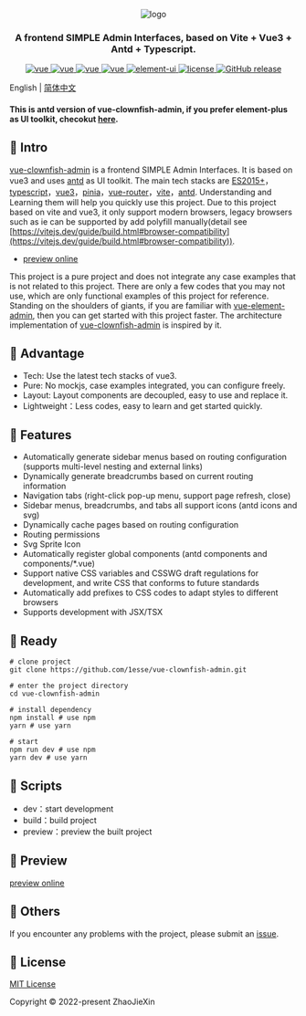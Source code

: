 <p align="center">
  <img src="https://github.com/1esse/vue-clownfish-admin/blob/master/logo.png" alt="logo">
</p>
<h3 align="center">A frontend SIMPLE Admin Interfaces, based on Vite + Vue3 + Antd + Typescript.</h3>
<p align="center">
  <a href="https://github.com/vuejs/core">
    <img src="https://img.shields.io/badge/vue-3.2.37-brightgreen.svg" alt="vue">
  </a>
  <a href="https://github.com/vitejs/vite">
    <img src="https://img.shields.io/badge/vite-2.9.10-brightgreen.svg" alt="vue">
  </a>
  <a href="https://github.com/vuejs/pinia">
    <img src="https://img.shields.io/badge/pinia-2.0.14-brightgreen.svg" alt="vue">
  </a>
  <a href="https://github.com/vuejs/router">
    <img src="https://img.shields.io/badge/vueRouter-4.0.15-brightgreen.svg" alt="vue">
  </a>
  <a href="https://github.com/vueComponent/ant-design-vue">
    <img src="https://img.shields.io/badge/antdv-3.2.5-brightgreen.svg" alt="element-ui">
  </a>
  <a href="https://github.com/1esse/vue-clownfish-admin/blob/master/LICENSE">
    <img src="https://img.shields.io/github/license/mashape/apistatus.svg" alt="license">
  </a>
  <a href="https://github.com/1esse/vue-clownfish-admin/releases">
    <img src="https://img.shields.io/github/v/release/1esse/vue-clownfish-admin.svg" alt="GitHub release">
  </a>
</p>

English | [简体中文](https://github.com/1esse/vue-clownfish-admin/blob/master/README.zh.md)

#### This is antd version of vue-clownfish-admin, if you prefer element-plus as UI toolkit, checokut [here](https://github.com/1esse/vue-clownfish-admin-elem).

## 🐬 Intro
[vue-clownfish-admin](https://github.com/1esse/vue-clownfish-admin) is a frontend SIMPLE Admin Interfaces. It is based on vue3 and uses [antd](https://github.com/vueComponent/ant-design-vue) as UI toolkit. The main tech stacks are
[ES2015+](http://es6.ruanyifeng.com/)，[typescript](https://www.typescriptlang.org/zh/)，[vue3](https://staging-cn.vuejs.org)，[pinia](https://pinia.vuejs.org/)，[vue-router](https://router.vuejs.org/zh/)，[vite](https://cn.vitejs.dev/)，[antd](https://antdv.com/). Understanding and Learning them will help you quickly use this project. Due to this project based on vite and vue3, it only support modern browsers, legacy browsers such as ie can be supported by add polyfill manually(detail see [https://vitejs.dev/guide/build.html#browser-compatibility](https://vitejs.dev/guide/build.html#browser-compatibility)).

+ [preview online](https://1esse.github.io/vue-clownfish-admin)

This project is a pure project and does not integrate any case examples that is not related to this project. There are only a few codes that you may not use, which are only functional examples of this project for reference. Standing on the shoulders of giants, if you are familiar with [vue-element-admin](https://github.com/PanJiaChen/vue-element-admin), then you can get started with this project faster. The architecture implementation of [vue-clownfish-admin](https://github.com/1esse/vue-clownfish-admin) is inspired by it.

## 🦑 Advantage
+ Tech: Use the latest tech stacks of vue3.
+ Pure: No mockjs, case examples integrated, you can configure freely.
+ Layout: Layout components are decoupled, easy to use and replace it.
+ Lightweight：Less codes, easy to learn and get started quickly.

## 🐳 Features
+ Automatically generate sidebar menus based on routing configuration (supports multi-level nesting and external links)
+ Dynamically generate breadcrumbs based on current routing information
+ Navigation tabs (right-click pop-up menu, support page refresh, close)
+ Sidebar menus, breadcrumbs, and tabs all support icons (antd icons and svg)
+ Dynamically cache pages based on routing configuration
+ Routing permissions
+ Svg Sprite Icon
+ Automatically register global components (antd components and components/*.vue)
+ Support native CSS variables and CSSWG draft regulations for development, and write CSS that conforms to future standards
+ Automatically add prefixes to CSS codes to adapt styles to different browsers
+ Supports development with JSX/TSX

## 🦀 Ready
    # clone project
    git clone https://github.com/1esse/vue-clownfish-admin.git
    
    # enter the project directory
    cd vue-clownfish-admin
    
    # install dependency
    npm install # use npm
    yarn # use yarn
    
    # start
    npm run dev # use npm
    yarn dev # use yarn

## 🐠 Scripts
+ dev：start development
+ build：build project
+ preview：preview the built project

## 🦐 Preview
[preview online](https://1esse.github.io/vue-clownfish-admin)

## 🐡 Others
If you encounter any problems with the project, please submit an [issue](https://github.com/1esse/vue-clownfish-admin/issues/new).

## 🐙 License
[MIT License](https://github.com/1esse/vue-clownfish-admin/blob/master/LICENSE)

Copyright	&copy; 2022-present ZhaoJieXin